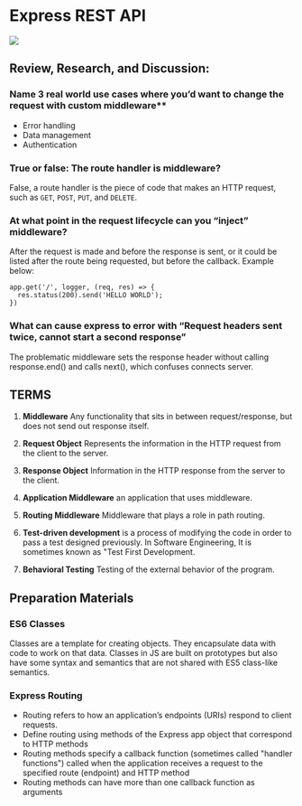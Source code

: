 # Express REST API

![](https://bs-uploads.toptal.io/blackfish-uploads/blog/post/seo/og_image_file/og_image/15921/secure-rest-api-in-nodejs-18f43b3033c239da5d2525cfd9fdc98f.png)

## Review, Research, and Discussion:


### Name 3 real world use cases where you’d want to change the request with custom middleware**

* Error handling
* Data management
* Authentication

### True or false: The route handler is middleware?

False, a route handler is the piece of code that makes an HTTP request, such as `GET`, `POST`, `PUT`, and `DELETE`.

### At what point in the request lifecycle can you “inject” middleware?

After the request is made and before the response is sent, or it could be listed after the route being requested, but before the callback. Example below:

```
app.get('/', logger, (req, res) => {
  res.status(200).send('HELLO WORLD');
})
```

### What can cause express to error with “Request headers sent twice, cannot start a second response”

The problematic middleware sets the response header without calling response.end() and calls next(), which confuses connects server.


## TERMS

1. **Middleware** Any functionality that sits in between request/response, but does not send out response itself.
2. **Request Object** Represents the information in the HTTP request from the client to the server.
3. **Response Object** Information in the HTTP response from the server to the client.
4. **Application Middleware** an application that uses middleware.

5. **Routing Middleware** 
Middleware that plays a role in path routing.

6. **Test-driven development** is a process of modifying the code in order to pass a test designed previously. In Software Engineering, It is sometimes known as "Test First Development.

7. **Behavioral Testing** Testing of the external behavior of the program.

## Preparation Materials

### ES6 Classes

Classes are a template for creating objects. They encapsulate data with code to work on that data. Classes in JS are built on prototypes but also have some syntax and semantics that are not shared with ES5 class-like semantics.


### Express Routing

* Routing refers to how an application’s endpoints (URIs) respond to client requests.
* Define routing using methods of the Express app object that correspond to HTTP methods
* Routing methods specify a callback function (sometimes called "handler functions") called when the application receives a request to the specified route (endpoint) and HTTP method
* Routing methods can have more than one callback function as arguments


